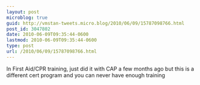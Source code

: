 ```yaml
---
layout: post
microblog: true
guid: http://vmstan-tweets.micro.blog/2010/06/09/15787098766.html
post_id: 3047802
date: 2010-06-09T09:35:44-0600
lastmod: 2010-06-09T09:35:44-0600
type: post
url: /2010/06/09/15787098766.html
---
```

In First Aid/CPR training, just did it with CAP a few months ago but this is a different cert program and you can never have enough training
